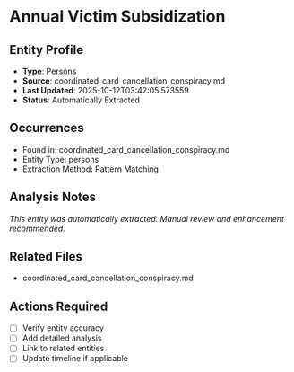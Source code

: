 # Annual Victim Subsidization

## Entity Profile
- **Type**: Persons
- **Source**: coordinated_card_cancellation_conspiracy.md
- **Last Updated**: 2025-10-12T03:42:05.573559
- **Status**: Automatically Extracted

## Occurrences
- Found in: coordinated_card_cancellation_conspiracy.md
- Entity Type: persons
- Extraction Method: Pattern Matching

## Analysis Notes
*This entity was automatically extracted. Manual review and enhancement recommended.*

## Related Files
- coordinated_card_cancellation_conspiracy.md

## Actions Required
- [ ] Verify entity accuracy
- [ ] Add detailed analysis
- [ ] Link to related entities
- [ ] Update timeline if applicable
